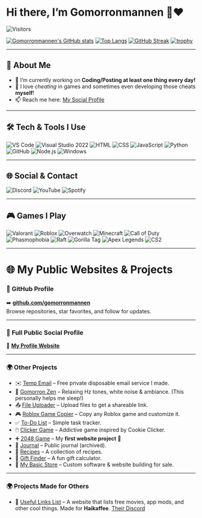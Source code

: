 # Hi there, I’m Gomorronmannen 👋❤️

![Visitors](https://komarev.com/ghpvc/?username=Gomorronmannen&color=blueviolet)

<!-- GitHub Stats -->
[![Gomorronmannen's GitHub stats](https://github-readme-stats.vercel.app/api?username=Gomorronmannen&show_icons=true&count_private=true&theme=radical)](https://github.com/Gomorronmannen)
[![Top Langs](https://github-readme-stats.vercel.app/api/top-langs/?username=Gomorronmannen&layout=compact&theme=radical)](https://github.com/Gomorronmannen)
[![GitHub Streak](https://github-readme-streak-stats.herokuapp.com/?user=Gomorronmannen&theme=radical)](https://git.io/streak-stats)
[![trophy](https://github-profile-trophy.vercel.app/?username=Gomorronmannen&theme=radical&no-frame=true&margin-w=5)](https://github.com/Gomorronmannen)

---

## 🚀 About Me
- 🔭 I’m currently working on **Coding/Posting at least one thing every day!**
- 🥂 I love *cheating* in games and sometimes even developing those cheats **myself**!
- 📫 Reach me here: [My Social Profile](https://gomorronmannen.github.io/my-profile/)

---

## 🛠️ Tech & Tools I Use
![VS Code](https://img.shields.io/badge/VS%20Code-0078d7?style=for-the-badge&logo=visual-studio-code&logoColor=white)
![Visual Studio 2022](https://img.shields.io/badge/Visual%20Studio%202022-5C2D91?style=for-the-badge&logo=visual-studio&logoColor=white)
![HTML](https://img.shields.io/badge/HTML-e34f26?style=for-the-badge&logo=html5&logoColor=white)
![CSS](https://img.shields.io/badge/CSS-1572B6?style=for-the-badge&logo=css3&logoColor=white)
![JavaScript](https://img.shields.io/badge/JavaScript-f7df1e?style=for-the-badge&logo=javascript&logoColor=black)
![Python](https://img.shields.io/badge/Python-3776AB?style=for-the-badge&logo=python&logoColor=white)
![GitHub](https://img.shields.io/badge/GitHub-181717?style=for-the-badge&logo=github&logoColor=white)
![Node.js](https://img.shields.io/badge/Node.js-339933?style=for-the-badge&logo=nodedotjs&logoColor=white)
![Windows](https://img.shields.io/badge/Windows-0078D6?style=for-the-badge&logo=windows&logoColor=white)

---

## 🌐 Social & Contact
![Discord](https://img.shields.io/badge/Discord-5865F2?style=for-the-badge&logo=discord&logoColor=white)
![YouTube](https://img.shields.io/badge/YouTube-ff0000?style=for-the-badge&logo=youtube&logoColor=white)
![Spotify](https://img.shields.io/badge/Spotify-1DB954?style=for-the-badge&logo=spotify&logoColor=white)

---

## 🎮 Games I Play
![Valorant](https://img.shields.io/badge/Valorant-fa4454?style=for-the-badge&logo=valorant&logoColor=white)
![Roblox](https://img.shields.io/badge/Roblox-000000?style=for-the-badge&logo=roblox&logoColor=white)
![Overwatch](https://img.shields.io/badge/Overwatch-f99e1a?style=for-the-badge&logo=overwatch&logoColor=white)
![Minecraft](https://img.shields.io/badge/Minecraft-62b47a?style=for-the-badge&logo=minecraft&logoColor=white)
![Call of Duty](https://img.shields.io/badge/Call_of_Duty-000000?style=for-the-badge&logo=callofduty&logoColor=white)
![Phasmophobia](https://img.shields.io/badge/Phasmophobia-0d0d0d?style=for-the-badge&logo=ghostery&logoColor=white)
![Raft](https://img.shields.io/badge/Raft-008080?style=for-the-badge&logo=opensea&logoColor=white)
![Gorilla Tag](https://img.shields.io/badge/Gorilla_Tag-ff69b4?style=for-the-badge&logo=monkeytie&logoColor=white)
![Apex Legends](https://img.shields.io/badge/Apex_Legends-d32f2f?style=for-the-badge&logo=apexlegends&logoColor=white)
![CS2](https://img.shields.io/badge/CS2-1b1b1b?style=for-the-badge&logo=counterstrike&logoColor=white)

---

# 🌐 My Public Websites & Projects

### 🔶 GitHub Profile
➡️ **[github.com/gomorronmannen](https://github.com/gomorronmannen)**  
Browse repositories, star favorites, and follow for updates.

---

### 📂 Full Public Social Profile  
🔗 **[My Profile Website](https://gomorronmannen.github.io/my-profile/)**

---

### 🌍 Other Projects
- ✉️ [Temp Email](https://gomorronmannen.github.io/temp-email/) – Free private disposable email service I made.
- 🌿 [Gomorron Zen](https://gomorronmannen.github.io/Gomorron-Zen/) – Relaxing Hz tones, white noise & ambiance. (This personally helps me sleep!)
- 📤 [File Uploader](https://gomorronmannen.github.io/fileuploader/) – Upload files to get a shareable link.
- 🎮 [Roblox Game Copier](https://gomorronmannen.github.io/roblox-game-copier/) – Copy any Roblox game and customize it.  
- ✅ [To-Do List](https://gomorronmannen.github.io/to-do-list/) – Simple task tracker.
- 🖱️ [Clicker Game](https://gomorronmannen.github.io/clicker-game/) – Addictive game inspired by Cookie Clicker.
- ➕ [2048 Game](https://gomorronmannen.github.io/2048-game/) – My **first website project** 🎉
- 📓 [Journal](https://gomorronmannen.github.io/official-public-journal/) – Public journal (archived).
- 🍳 [Recipes](https://gomorronmannen.github.io/gomorron-recipes/) – A collection of recipes.
- 🎁 [Gift Finder](https://gomorronmannen.github.io/gift-finder/) – A fun gift calculator.
- 💼 [My Basic Store](https://gomorronmannen.github.io/my-simple-store/) – Custom software & website building for sale.

---

### 🌍 Projects Made for Others
- 🔗 [Useful Links List](https://coffee-cheats-web.github.io/Useful-Links/) – A website that lists free movies, app mods, and other cool things. Made for **Haikaffee**.  [Their Discord](https://discord.gg/yuWwTcmQDH)
